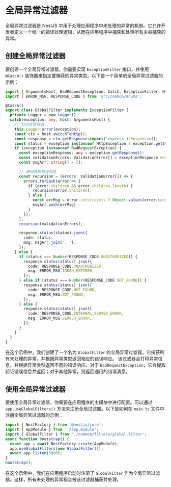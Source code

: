 # 全局异常过滤器

全局异常过滤器是 NestJS 中用于处理应用程序中未处理的异常的机制。它允许开发者定义一个统一的错误处理逻辑，从而在应用程序中捕获和处理所有未被捕获的异常。

## 创建全局异常过滤器

要创建一个全局异常过滤器，你需要实现 `ExceptionFilter` 接口，并使用 `@Catch()` 装饰器来指定要捕获的异常类型。以下是一个简单的全局异常过滤器的示例：

```typescript
import { ArgumentsHost, BadRequestException, Catch, ExceptionFilter, HttpException, HttpStatus, Logger, ValidationError } from '@nestjs/common';
import { ERROR_MSG, RESPONSE_CODE } from 'src/common/enums';

@Catch()
export class GlobalFilter implements ExceptionFilter {
  private Logger = new Logger();
  catch(exception: any, host: ArgumentsHost) {
    // 打印异常信息
    this.Logger.error(exception);
    const ctx = host.switchToHttp();
    const response = ctx.getResponse<import('express').Response>();
    const status = exception instanceof HttpException ? exception.getStatus() : HttpStatus.INTERNAL_SERVER_ERROR;
    if (exception instanceof BadRequestException) {
      const exceptionResponse: any = exception.getResponse();
      const validationErrors: ValidationError[] = exceptionResponse.message;
      const msgArr: string[] = [];

      // 递归获取错误信息
      const recursion = (errors: ValidationError[]) => {
        errors.forEach(error => {
          if (error.children && error.children.length) {
            recursion(error.children);
          } else {
            const errMsg = error.constraints ? Object.values(error.constraints).join('') : '';
            msgArr.push(errMsg);
          }
        });
      };
      recursion(validationErrors);

      response.status(status).json({
        code: status,
        msg: msgArr.join(', '),
      });
    } else {
      if (status === Number(RESPONSE_CODE.UNAUTHORIZED)) {
        response.status(status).json({
          code: RESPONSE_CODE.UNAUTHORIZED,
          msg: ERROR_MSG.TOKEN_EXPIRED,
        });
      } else if (status === Number(RESPONSE_CODE.NOT_FOUND)) {
        response.status(status).json({
          code: RESPONSE_CODE.NOT_FOUND,
          msg: ERROR_MSG.NOT_FOUND,
        });
      } else {
        response.status(status).json({
          code: RESPONSE_CODE.INTERNAL_SERVER_ERROR,
          msg: ERROR_MSG.SERVER_ERROR,
        });
      }
    }
  }
}
```

在这个示例中，我们创建了一个名为 `GlobalFilter` 的全局异常过滤器。它捕获所有未处理的异常，并根据异常类型返回相应的错误响应。
该过滤器会打印异常信息，并根据异常类型返回不同的错误响应。对于 `BadRequestException`，它会提取验证错误信息并返回；对于其他异常，则返回通用的错误消息。

## 使用全局异常过滤器

要使用全局异常过滤器，你需要在应用程序的主模块中进行配置。可以通过 `app.useGlobalFilters()` 方法来注册全局过滤器。以下是如何在 `main.ts` 文件中注册全局异常过滤器的示例：

```typescript
import { NestFactory } from '@nestjs/core';
import { AppModule } from './app.module';
import { GlobalFilter } from './common/filters/global.filter';
async function bootstrap() {
  const app = await NestFactory.create(AppModule);
  app.useGlobalFilters(new GlobalFilter());
  await app.listen(3000);
}
bootstrap();
```

在这个示例中，我们在应用程序启动时注册了 `GlobalFilter` 作为全局异常过滤器。这样，所有未处理的异常都会被该过滤器捕获并处理。

